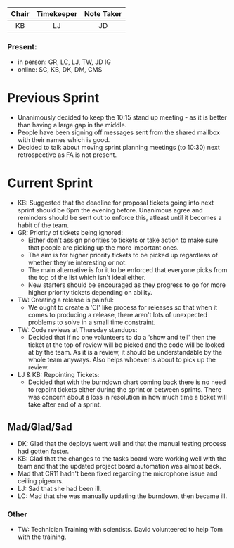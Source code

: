 | Chair        | Timekeeper  | Note Taker   |
| :--------:   | :---------: | :----------: |
| KB           | LJ          | JD           |

### Present:
- in person: GR, LC, LJ, TW, JD IG
- online:    SC, KB, DK, DM, CMS


# Previous Sprint

- Unanimously decided to keep the 10:15 stand up meeting - as it is better than having a large gap in the middle.
- People have been signing off messages sent from the shared mailbox with their names which is good.
- Decided to talk about moving sprint planning meetings (to 10:30) next retrospective as FA is not present.

# Current Sprint

- KB: Suggested that the deadline for proposal tickets going into next sprint should be 6pm the evening before. Unanimous agree and reminders should be sent out to enforce this, atleast until it becomes a habit of the team.
- GR: Priority of tickets being ignored:
    - Either don't assign priorities to tickets or take action to make sure that people are picking up the more important ones.
    - The aim is for higher priority tickets to be picked up regardless of whether they're interesting or not.
    - The main alternative is for it to be enforced that everyone picks from the top of the list which isn't ideal either.
    - New starters should be encouraged as they progress to go for more higher priority tickets depending on ability. 
- TW: Creating a release is painful:
    - We ought to create a 'CI' like process for releases so that when it comes to producing a release, there aren't lots of unexpected problems to solve in a small time constraint.
- TW: Code reviews at Thursday standups:
    - Decided that if no one volunteers to do a 'show and tell' then the ticket at the top of review will be picked and the code will be looked at by the team. As it is a review, it should be understandable by the whole team anyways. Also helps whoever is about to pick up the review.
- LJ & KB: Repointing Tickets:
    - Decided that with the burndown chart coming back there is no need to repoint tickets either during the sprint or between sprints. There was concern about a loss in resolution in how much time a ticket will take after end of a sprint.


## Mad/Glad/Sad
- DK: Glad that the deploys went well and that the manual testing process had gotten faster.
- KB: Glad that the changes to the tasks board were working well with the team and that the updated project board automation was almost back.
- Mad that CR11 hadn't been fixed regarding the microphone issue and ceiling pigeons.
- LJ: Sad that she had been ill.
- LC: Mad that she was manually updating the burndown, then became ill.

### Other
- TW: Technician Training with scientists. David volunteered to help Tom with the training.